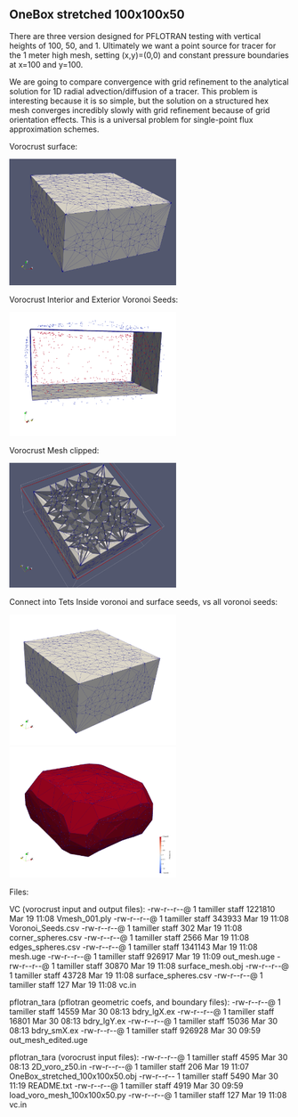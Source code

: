 ## OneBox stretched 100x100x50

There are three version designed for PFLOTRAN testing with vertical heights of 100, 50, and 1.
Ultimately we want a point source for tracer for the 1 meter high mesh, setting (x,y)=(0,0) and constant pressure boundaries at x=100 and y=100.  

We are going to compare convergence with grid refinement to the analytical solution for 1D radial advection/diffusion of a tracer.  This problem is interesting because it is so simple, but the solution on a structured hex mesh converges incredibly slowly with grid refinement because of grid orientation effects.  This is a universal problem for single-point flux approximation schemes. 


Vorocrust surface:

<img width="300" src="images/Vmesh.ply.png">

Vorocrust Interior and Exterior Voronoi Seeds:

<img width="300" src="images/surf_seeds_clip.png">

Vorocrust Mesh clipped:

<img width="300" src="images/Vmesh_z49.png">

Connect into Tets Inside voronoi and surface seeds, vs all voronoi seeds:

<img width="300" src="images/tet_inseeds_surfpts.png"> <img width="300" src="images/tet_seeds_inout.png">


Files:

VC (vorocrust input and output files):
-rw-r--r--@ 1 tamiller  staff  1221810 Mar 19 11:08 Vmesh_001.ply
-rw-r--r--@ 1 tamiller  staff   343933 Mar 19 11:08 Voronoi_Seeds.csv
-rw-r--r--@ 1 tamiller  staff      302 Mar 19 11:08 corner_spheres.csv
-rw-r--r--@ 1 tamiller  staff     2566 Mar 19 11:08 edges_spheres.csv
-rw-r--r--@ 1 tamiller  staff  1341143 Mar 19 11:08 mesh.uge
-rw-r--r--@ 1 tamiller  staff   926917 Mar 19 11:09 out_mesh.uge
-rw-r--r--@ 1 tamiller  staff    30870 Mar 19 11:08 surface_mesh.obj
-rw-r--r--@ 1 tamiller  staff    43728 Mar 19 11:08 surface_spheres.csv
-rw-r--r--@ 1 tamiller  staff      127 Mar 19 11:08 vc.in

pflotran_tara (pflotran geometric coefs, and boundary files):
-rw-r--r--@ 1 tamiller  staff   14559 Mar 30 08:13 bdry_lgX.ex
-rw-r--r--@ 1 tamiller  staff   16801 Mar 30 08:13 bdry_lgY.ex
-rw-r--r--@ 1 tamiller  staff   15036 Mar 30 08:13 bdry_smX.ex
-rw-r--r--@ 1 tamiller  staff  926928 Mar 30 09:59 out_mesh_edited.uge

pflotran_tara (vorocrust input files):
-rw-r--r--@ 1 tamiller  staff    4595 Mar 30 08:13 2D_voro_z50.in
-rw-r--r--@ 1 tamiller  staff     206 Mar 19 11:07 OneBox_stretched_100x100x50.obj
-rw-r--r--  1 tamiller  staff    5490 Mar 30 11:19 README.txt
-rw-r--r--@ 1 tamiller  staff    4919 Mar 30 09:59 load_voro_mesh_100x100x50.py
-rw-r--r--@ 1 tamiller  staff     127 Mar 19 11:08 vc.in


